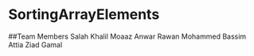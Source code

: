 # SortingArrayElements
##Team Members
Salah Khalil 
Moaaz Anwar
Rawan Mohammed
Bassim Attia
Ziad Gamal